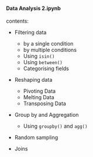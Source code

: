 #### Data Analysis 2.ipynb
contents: 
* Filtering data
    * by a single condition
    * by multiple conditions
    * Using `isin()`
    * Using `between()`
    * Categorising fields
* Reshaping data
    * Pivoting Data
    * Melting Data
    * Transposing Data
   
* Group by and Aggregation
    * Using `groupby()` and `agg()`
* Random sampling
* Joins
